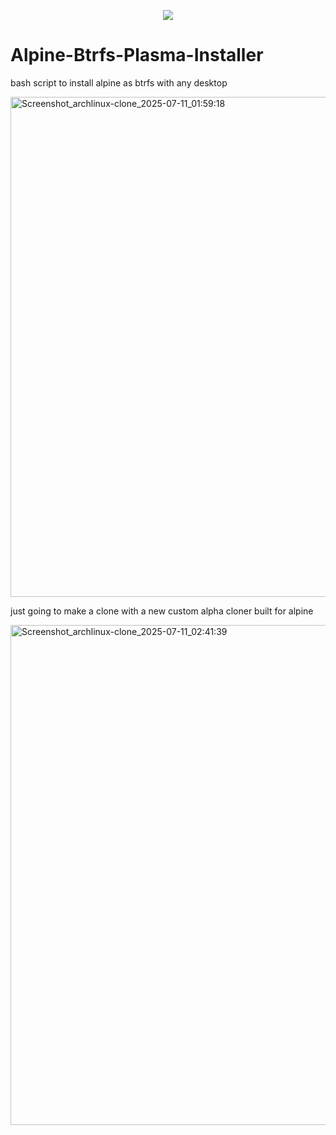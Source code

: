 <p align="center">
  <img src="https://i.postimg.cc/d1VR617H/alpine.webp">
</p>




# Alpine-Btrfs-Plasma-Installer
bash script to install alpine as btrfs with any desktop




<img width="1280" height="800" alt="Screenshot_archlinux-clone_2025-07-11_01:59:18" src="https://github.com/user-attachments/assets/ece6ea61-7a4b-40d9-b4c1-d93d040a30d9" />


just going to make a clone with a new custom alpha cloner built for alpine 

<img width="1280" height="800" alt="Screenshot_archlinux-clone_2025-07-11_02:41:39" src="https://github.com/user-attachments/assets/ba27567a-fc71-4f26-8233-dce510c8b61a" />


